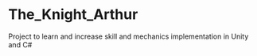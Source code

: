 # The_Knight_Arthur
Project to learn and increase skill and mechanics implementation in Unity and C#

